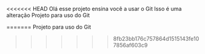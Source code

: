 <<<<<<< HEAD
Olá esse projeto ensina você a usar o Git
Isso é uma alteração
Projeto para uso do Git

=======
Projeto para uso do Git
>>>>>>> 8fb23bb176c757864d1515143fe107856af603c9
